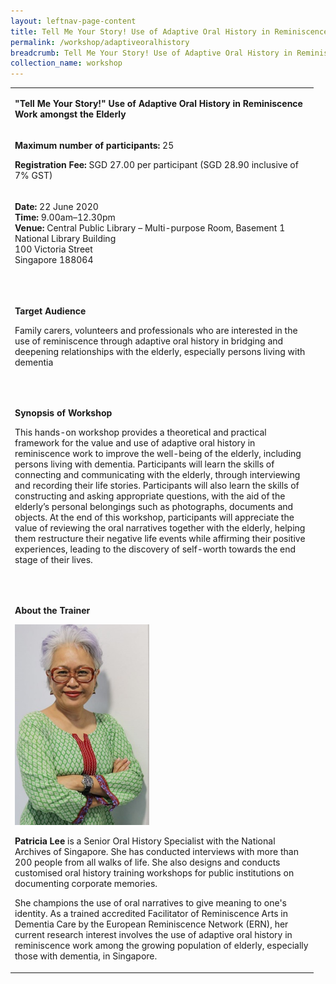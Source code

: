 ```yaml
---
layout: leftnav-page-content
title: Tell Me Your Story! Use of Adaptive Oral History in Reminiscence Work amongst the Elderly
permalink: /workshop/adaptiveoralhistory
breadcrumb: Tell Me Your Story! Use of Adaptive Oral History in Reminiscence Work amongst the Elderly
collection_name: workshop
---
```


<table>
<tbody>
<tr>
<td width="471">
<p><strong>"Tell Me Your Story!" Use of Adaptive Oral History in Reminiscence Work amongst the Elderly </strong></p>
</td>
</tr>
<tr>
<td width="471">
<p><strong>Maximum number of participants: </strong>25</p>
<p><strong>Registration Fee: </strong>SGD 27.00 per participant (SGD 28.90 inclusive of 7% GST)</p>
</td>
</tr>
<tr>
<td width="471">
<p><strong>Date: </strong>22 June 2020
<br><strong>Time: </strong>9.00am&ndash;12.30pm
<br><strong>Venue: </strong>Central Public Library &ndash; Multi-purpose Room, Basement 1
<br>National Library Building
<br>100 Victoria Street
<br>Singapore 188064</p>
<p>&nbsp;</p>
</td>
</tr>
<tr>
<td width="471">
<p><strong>Target Audience</strong></p>
<p>Family carers, volunteers and professionals who are interested in the use of reminiscence through adaptive oral history in bridging and deepening relationships with the elderly, especially persons living with dementia</p>
<p><em>&nbsp;</em></p>
</td>
</tr>
<tr>
<td width="471">
<p><strong>Synopsis of Workshop</strong></p>
<p>This hands-on workshop provides a theoretical and practical framework for the value and use of adaptive oral history in reminiscence work to improve the well-being of the elderly, including persons living with dementia. Participants will learn the skills of connecting and communicating with the elderly, through interviewing and recording their life stories. Participants will also learn the skills of constructing and asking appropriate questions, with the aid of the elderly&rsquo;s personal belongings such as photographs, documents and objects. At the end of this workshop, participants will appreciate the value of reviewing the oral narratives together with the elderly, helping them restructure their negative life events while affirming their positive experiences, leading to the discovery of self-worth towards the end stage of their lives.</p>
<p>&nbsp;</p>
</td>
</tr>
<tr>
<td width="471">
<p><strong>About the Trainer</strong></p>
<img src="/images/patricialee.png" alt="Patricia Lee" style="width:215px;" /> 
<p><strong>Patricia Lee</strong> is a Senior Oral History Specialist with the National Archives of Singapore. She has conducted interviews with more than 200 people from all walks of life. She also designs and conducts customised oral history training workshops for public institutions on documenting corporate memories.</p>
<p>She champions the use of oral narratives to give meaning to one's identity.&nbsp;As a trained accredited Facilitator of Reminiscence Arts in Dementia Care by the European Reminiscence Network (ERN), her current research interest involves the use of adaptive oral history in reminiscence work among the growing population of elderly, especially those with dementia, in Singapore.</p>
</td>
</tr>
</tbody>
</table>


